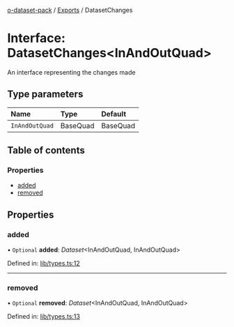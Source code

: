 [o-dataset-pack](../README.md) / [Exports](../modules.md) / DatasetChanges

# Interface: DatasetChanges<InAndOutQuad\>

An interface representing the changes made

## Type parameters

| Name | Type | Default |
| :------ | :------ | :------ |
| `InAndOutQuad` | BaseQuad | BaseQuad |

## Table of contents

### Properties

- [added](datasetchanges.md#added)
- [removed](datasetchanges.md#removed)

## Properties

### added

• `Optional` **added**: *Dataset*<InAndOutQuad, InAndOutQuad\>

Defined in: [lib/types.ts:12](https://github.com/o-development/o-dataset-pack/blob/631ca3e/lib/types.ts#L12)

___

### removed

• `Optional` **removed**: *Dataset*<InAndOutQuad, InAndOutQuad\>

Defined in: [lib/types.ts:13](https://github.com/o-development/o-dataset-pack/blob/631ca3e/lib/types.ts#L13)
